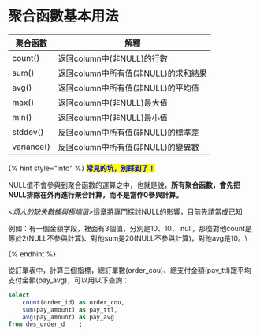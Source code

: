 # 聚合函數基本用法



| 聚合函數       | 解釋                       |
| ---------- | ------------------------ |
| count()    | 返回column中(非NULL)的行數      |
| sum()      | 返回column中所有值(非NULL)的求和結果 |
| avg()      | 返回column中所有值(非NULL)的平均值  |
| max()      | 返回column中(非NULL)最大值      |
| min()      | 返回column中(非NULL)最小值      |
| stddev()   | 反回column中所有值(非NULL)的標準差  |
| variance() | 反回column中所有值(非NULL)的變異數  |

{% hint style="info" %}
<mark style="color:blue;">**常見的坑，別踩到了！**</mark>&#x20;

NULL值不會參與到聚合函數的運算之中，也就是說，**所有聚合函數，會先把NULL排除在外再進行聚合計算，而不是當作0參與計算。**

<_煩_[_人的缺失數據與極端值_](../../../part-iii-shu-ju-yu-chu-li-pian/9.-fan-ren-de-que-shi-shu-ju-yu-ji-duan-zhi.md)>這章將專門探討NULL的影響，目前先請當成已知



例如：有一個金額字段，裡面有3個值，分別是10、10、 null，那麼對他count是等於2(NULL不參與計算)、對他sum是20(NULL不參與計算)，對他avg是10。\

{% endhint %}



從訂單表中，計算三個指標，總訂單數(order\_cou)、總支付金額(pay\_ttl)跟平均支付金額(pay\_avg)，可以用以下查詢：

```sql
select       
    count(order_id) as order_cou,      
    sum(pay_amount) as pay_ttl,      
    avg(pay_amount) as pay_avg   
from dws_order_d    ;

```

